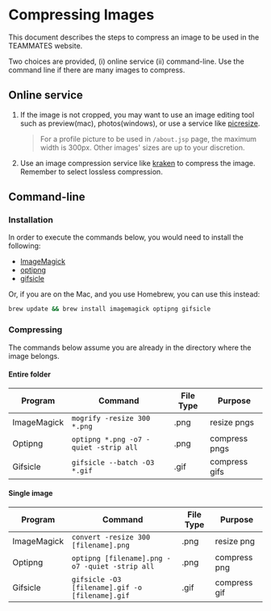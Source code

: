 # Compressing Images

This document describes the steps to compress an image to be used in the TEAMMATES website.

Two choices are provided, (i) online service (ii) command-line. Use the command line if there are many images to compress.

## Online service

1. If the image is not cropped, you may want to use an image editing tool such as preview(mac), photos(windows), or use a service like [picresize](http://www.picresize.com/).
    > For a profile picture to be used in `/about.jsp` page, the maximum width is 300px. Other images' sizes are up to your discretion.

2. Use an image compression service like [kraken](https://kraken.io/web-interface) to compress the image. Remember to select lossless compression.

## Command-line

### Installation

In order to execute the commands below, you would need to install the following:

- [ImageMagick](https://www.imagemagick.org/script/download.php)
- [optipng](http://optipng.sourceforge.net/)
- [gifsicle](https://www.lcdf.org/gifsicle/)

Or, if you are on the Mac, and you use Homebrew, you can use this instead:

```sh
brew update && brew install imagemagick optipng gifsicle
```

### Compressing

The commands below assume you are already in the directory where the image belongs.

#### Entire folder
| Program     | Command                               | File Type | Purpose       |
|-------------|---------------------------------------|-----------|---------------|
| ImageMagick | `mogrify -resize 300 *.png`           | .png      | resize pngs   |
| Optipng     | `optipng *.png -o7 -quiet -strip all` | .png      | compress pngs |
| Gifsicle    | `gifsicle --batch -O3 *.gif`          | .gif      | compress gifs |

#### Single image
| Program     | Command                                         | File Type | Purpose      |
|-------------|-------------------------------------------------|-----------|--------------|
| ImageMagick | `convert -resize 300 [filename].png`            | .png      | resize png   |
| Optipng     | `optipng [filename].png -o7 -quiet -strip all`  | .png      | compress png |
| Gifsicle    | `gifsicle -O3 [filename].gif -o [filename].gif` | .gif      | compress gif |
